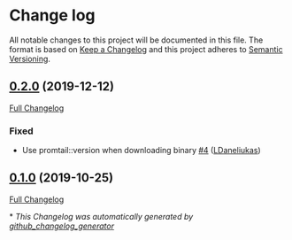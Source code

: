 # Change log

All notable changes to this project will be documented in this file. The format is based on [Keep a Changelog](http://keepachangelog.com/en/1.0.0/) and this project adheres to [Semantic Versioning](http://semver.org).

## [0.2.0](https://github.com/grafana/puppet-promtail/tree/0.2.0) (2019-12-12)

[Full Changelog](https://github.com/grafana/puppet-promtail/compare/0.1.0...0.2.0)

### Fixed

- Use promtail::version when downloading binary [\#4](https://github.com/grafana/puppet-promtail/pull/4) ([LDaneliukas](https://github.com/LDaneliukas))

## [0.1.0](https://github.com/grafana/puppet-promtail/tree/0.1.0) (2019-10-25)

[Full Changelog](https://github.com/grafana/puppet-promtail/compare/078e989dfcf59780852b56f2192f85e739367d7e...0.1.0)



\* *This Changelog was automatically generated by [github_changelog_generator](https://github.com/github-changelog-generator/github-changelog-generator)*
